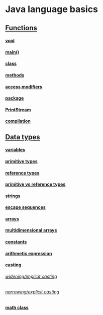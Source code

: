 # Java language basics

## [Functions](https://github.com/Klosmi/Java-Basics/blob/main/JS-examples-definitions.md#functions)
#### [void](https://github.com/Klosmi/Java-Basics/blob/main/JS-examples-definitions.md#void--nameofthefunctionparameter----)
#### [main()](https://github.com/Klosmi/Java-Basics/blob/main/JS-examples-definitions.md#main)
#### [class](https://github.com/Klosmi/Java-Basics/blob/main/JS-examples-definitions.md#class)
#### [methods](https://github.com/Klosmi/Java-Basics/blob/main/JS-examples-definitions.md#methods)
#### [access modifiers](https://github.com/Klosmi/Java-Basics/blob/main/JS-examples-definitions.md#access-modifiers)
#### [package](https://github.com/Klosmi/Java-Basics/blob/main/JS-examples-definitions.md#package)
#### [PrintStream](https://github.com/Klosmi/Java-Basics/blob/main/JS-examples-definitions.md#printstream)
#### [compilation](https://github.com/Klosmi/Java-Basics/blob/main/JS-examples-definitions.md#compilation)
## [Data types](https://github.com/Klosmi/Java-Basics/blob/main/JS-examples-definitions.md#data-types)
#### [variables](https://github.com/Klosmi/Java-Basics/blob/main/JS-examples-definitions.md#variables)
#### [primitive types](https://github.com/Klosmi/Java-Basics/blob/main/JS-examples-definitions.md#primitive-types)
#### [reference types](https://github.com/Klosmi/Java-Basics/blob/main/JS-examples-definitions.md#reference-types)
#### [primitive vs reference types](https://github.com/Klosmi/Java-Basics/blob/main/JS-examples-definitions.md#primitive-vs-reference-types)
#### [strings](https://github.com/Klosmi/Java-Basics/blob/main/JS-examples-definitions.md#strings)
#### [escape sequences](https://github.com/Klosmi/Java-Basics/blob/main/JS-examples-definitions.md#escape-sequences)
#### [arrays](https://github.com/Klosmi/Java-Basics/blob/main/JS-examples-definitions.md#arrays)
#### [multidimensional arrays](https://github.com/Klosmi/Java-Basics/blob/main/JS-examples-definitions.md#multidimensional-arrays)
#### [constants](https://github.com/Klosmi/Java-Basics/blob/main/JS-examples-definitions.md#constants)
#### [arithmetic expression](https://github.com/Klosmi/Java-Basics/blob/main/JS-examples-definitions.md#arithmetic-expression)
#### [casting](https://github.com/Klosmi/Java-Basics/blob/main/JS-examples-definitions.md#casting)
###### [widening/implicit casting](https://github.com/Klosmi/Java-Basics/blob/main/JS-examples-definitions.md#widening-casting-or-implicit-casting)
###### [narrowing/explicit casting](https://github.com/Klosmi/Java-Basics/blob/main/JS-examples-definitions.md#narrowing-casting-explicit-casting)
#### [math class](https://github.com/Klosmi/Java-Basics/blob/main/JS-examples-definitions.md#math-class)
